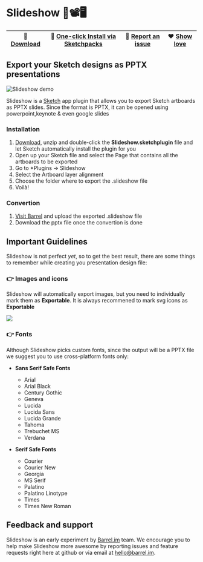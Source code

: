 # Slideshow 💎📽️🖥
💾 [Download](https://github.com/barreldotim/slideshow/archive/master.zip) | 💎 [One-click Install via Sketchpacks](https://sketchpacks.com/finchalyzer/slinky/install) | 🐞 [Report an issue](https://github.com/barreldotim/slideshow/issues/new) | ❤️️ [Show love](https://github.com/barreldotim/slideshow/stargazers)
--- | --- | --- | ---
## Export your Sketch designs as PPTX presentations

![Slideshow demo](http://cdn.finch.io/public/slinky.gif)

Slideshow is a [Sketch](https://www.sketchapp.com) app plugin that allows you to export Sketch artboards as PPTX slides. Since the format is PPTX, it can be opened using powerpoint,keynote & even google slides

### Installation

1. [Download](https://github.com/barreldotim/slideshow/archive/master.zip), unzip and double-click the **Slideshow.sketchplugin** file and let Sketch automatically install the plugin for you
2. Open up your Sketch file and select the Page that contains all the artboards to be exported
3. Go to *Plugins -> Slideshow
4. Select the Artboard layer alignment
4. Choose the folder where to export the .slideshow file
5. Voilà!

### Convertion
1. [Visit Barrel](http://barrel.im/slideshow?ref=github) and upload the exported .slideshow file
2. Download the pptx file once the convertion is done

## Important Guidelines
Slideshow is not perfect _yet_, so to get the best result, there are some things to remember while creating you presentation design file:

### 👉 Images and icons
Slideshow will automatically export images, but you need to individually mark them as **Exportable**. It is always recommened to mark svg icons as **Exportable**

![](http://cdn.finch.io/public/slinky-exportable.gif)

### 👉 Fonts
Although Slideshow picks custom fonts, since the output will be a PPTX file we suggest you to use cross-platform fonts only:

- **Sans Serif Safe Fonts**
   - Arial
   - Arial Black
   - Century Gothic
   - Geneva
   - Lucida
   - Lucida Sans
   - Lucida Grande
   - Tahoma
   - Trebuchet MS
   - Verdana

- **Serif Safe Fonts**
   - Courier
   - Courier New
   - Georgia
   - MS Serif
   - Palatino
   - Palatino Linotype
   - Times
   - Times New Roman

## Feedback and support
Slideshow is an early experiment by [Barrel.im](https://barrel.im) team. We encourage you to help make Slideshow more awesome by reporting issues and feature requests right here at github or via email at [hello@barrel.im](hello@barrel.im).
